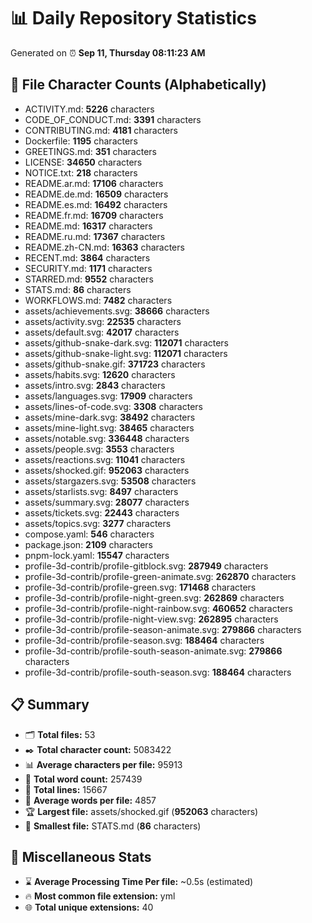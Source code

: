 # 📊 Daily Repository Statistics
Generated on ⏰ **Sep 11, Thursday 08:11:23 AM**

## 📂 File Character Counts (Alphabetically)
- ACTIVITY.md: **5226** characters
- CODE_OF_CONDUCT.md: **3391** characters
- CONTRIBUTING.md: **4181** characters
- Dockerfile: **1195** characters
- GREETINGS.md: **351** characters
- LICENSE: **34650** characters
- NOTICE.txt: **218** characters
- README.ar.md: **17106** characters
- README.de.md: **16509** characters
- README.es.md: **16492** characters
- README.fr.md: **16709** characters
- README.md: **16317** characters
- README.ru.md: **17367** characters
- README.zh-CN.md: **16363** characters
- RECENT.md: **3864** characters
- SECURITY.md: **1171** characters
- STARRED.md: **9552** characters
- STATS.md: **86** characters
- WORKFLOWS.md: **7482** characters
- assets/achievements.svg: **38666** characters
- assets/activity.svg: **22535** characters
- assets/default.svg: **42017** characters
- assets/github-snake-dark.svg: **112071** characters
- assets/github-snake-light.svg: **112071** characters
- assets/github-snake.gif: **371723** characters
- assets/habits.svg: **12620** characters
- assets/intro.svg: **2843** characters
- assets/languages.svg: **17909** characters
- assets/lines-of-code.svg: **3308** characters
- assets/mine-dark.svg: **38492** characters
- assets/mine-light.svg: **38465** characters
- assets/notable.svg: **336448** characters
- assets/people.svg: **3553** characters
- assets/reactions.svg: **11041** characters
- assets/shocked.gif: **952063** characters
- assets/stargazers.svg: **53508** characters
- assets/starlists.svg: **8497** characters
- assets/summary.svg: **28077** characters
- assets/tickets.svg: **22443** characters
- assets/topics.svg: **3277** characters
- compose.yaml: **546** characters
- package.json: **2109** characters
- pnpm-lock.yaml: **15547** characters
- profile-3d-contrib/profile-gitblock.svg: **287949** characters
- profile-3d-contrib/profile-green-animate.svg: **262870** characters
- profile-3d-contrib/profile-green.svg: **171468** characters
- profile-3d-contrib/profile-night-green.svg: **262869** characters
- profile-3d-contrib/profile-night-rainbow.svg: **460652** characters
- profile-3d-contrib/profile-night-view.svg: **262895** characters
- profile-3d-contrib/profile-season-animate.svg: **279866** characters
- profile-3d-contrib/profile-season.svg: **188464** characters
- profile-3d-contrib/profile-south-season-animate.svg: **279866** characters
- profile-3d-contrib/profile-south-season.svg: **188464** characters

## 📋 Summary
- 🗂️ **Total files:** 53
- ✒️ **Total character count:** 5083422
- 📊 **Average characters per file:** 95913
- 📝 **Total word count:** 257439
- 🧾 **Total lines:** 15667
- 📐 **Average words per file:** 4857
- 🏆 **Largest file:** assets/shocked.gif (**952063** characters)
- 🥉 **Smallest file:** STATS.md (**86** characters)

## 🌟 Miscellaneous Stats
- ⌛ **Average Processing Time Per file:** ~0.5s (estimated)
- 🔥 **Most common file extension:** yml
- 🌐 **Total unique extensions:** 40
